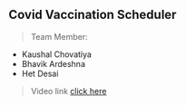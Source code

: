 ## Covid Vaccination Scheduler

> Team Member:

<ul>
  <li> Kaushal Chovatiya </li>
  <li> Bhavik Ardeshna </li>
  <li> Het Desai </li>
</ul>

> Video link [click here](https://github.com/user/repo/blob/branch/other_file.md)
 
